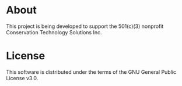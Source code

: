 # About
This project is being developed to support the 501(c)(3) nonprofit Conservation Technology Solutions Inc.

# License

This software is distributed under the terms of the GNU General Public License v3.0.